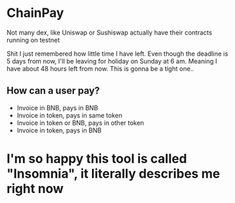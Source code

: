 # ChainPay

Not many dex, like Uniswap or Sushiswap actually have their contracts running on testnet


Shit I just remembered how little time I have left. Even though the deadline is 5 days from now, I'll be leaving for holiday on Sunday at 6 am. Meaning I have about 48 hours left from now. This is gonna be a tight one..

## How can a user pay?
- Invoice in BNB, pays in BNB
- Invoice in token, pays in same token
- Invoice in token or BNB, pays in other token
- Invoice in token, pays in BNB

# I'm so happy this tool is called "Insomnia", it literally describes me right now